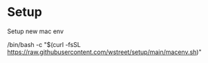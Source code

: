 # Setup

Setup new mac env

/bin/bash -c "$(curl -fsSL https://raw.githubusercontent.com/wstreet/setup/main/macenv.sh)"